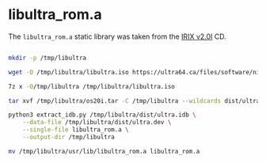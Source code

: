 # libultra_rom.a

The `libultra_rom.a` static library was taken from the [IRIX v2.0I](https://ultra64.ca/files/software/nintendo/Nintendo_64_Developers_OS-Library_IRIX_v2.0I/Nintendo_64_Developers_OS-Library_IRIX_v2.0I.iso) CD.

```sh

mkdir -p /tmp/libultra

wget -O /tmp/libultra/libultra.iso https://ultra64.ca/files/software/nintendo/Nintendo_64_Developers_OS-Library_IRIX_v2.0I/Nintendo_64_Developers_OS-Library_IRIX_v2.0I.iso

7z x -O/tmp/libultra /tmp/libultra/libultra.iso

tar xvf /tmp/libultra/os20i.tar -C /tmp/libultra --wildcards dist/ultra*

python3 extract_idb.py /tmp/libultra/dist/ultra.idb \
    --data-file /tmp/libultra/dist/ultra.dev \
    --single-file libultra_rom.a \
    --output-dir /tmp/libultra

mv /tmp/libultra/usr/lib/libultra_rom.a libultra_rom.a
```
